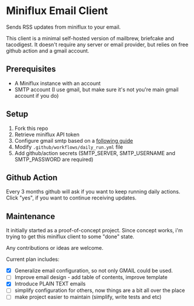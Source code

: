 # Miniflux Email Client
Sends RSS updates from miniflux to your email. 

This client is a minimal self-hosted version of mailbrew, briefcake and tacodigest. It doesn't require any server or email provider, but relies on free github action and a gmail account.

## Prerequisites
- A Miniflux instance with an account
- SMTP account (I use gmail, but make sure it's not you're main gmail account if you do)

## Setup
1. Fork this repo
2. Retrieve miniflux API token
3. Configure gmail smtp based on a [following guide](https://community.cloudflare.com/t/solved-how-to-use-gmail-smtp-to-send-from-an-email-address-which-uses-cloudflare-email-routing/382769/2)
4. Modify `.github/workflows/daily_run.yml` file
5. Add github/action secrets (SMTP_SERVER, SMTP_USERNAME and SMTP_PASSWORD are required)

## Github Action
Every 3 months github will ask if you want to keep running daily actions. Click "yes", if you want to continue receiving updates.

## Maintenance
It initially started as a proof-of-concept project. Since concept works, i'm trying to get this miniflux client to some "done" state.

Any contributions or ideas are welcome.

Current plan includes:
- [x] Generalize email configuration, so not only GMAIL could be used.
- [ ] Improve email design - add table of contents, improve template
- [x] Introduce PLAIN TEXT emails
- [ ] simplify configuration for others, now things are a bit all over the place
- [ ] make project easier to maintain (simplify, write tests and etc)

